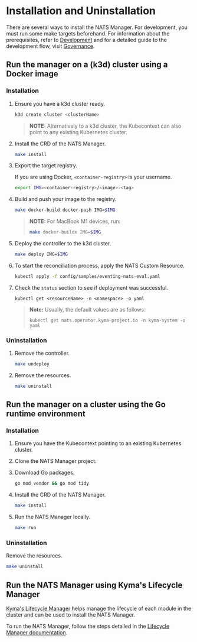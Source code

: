 # Installation and Uninstallation

There are several ways to install the NATS Manager.
For development, you must run some make targets beforehand.
For information about the prerequisites, refer to [Development](./development.md) and for a detailed guide to the development flow, visit [Governance](./governance.md).

## Run the manager on a (k3d) cluster using a Docker image

### Installation

1. Ensure you have a k3d cluster ready.

   ```sh
   k3d create cluster <clusterName>
   ```

   > **NOTE:** Alternatively to a k3d cluster, the Kubecontext can also point to any existing Kubernetes cluster.

2. Install the CRD of the NATS Manager.

   ```sh
   make install
   ```

3. Export the target registry.

   If you are using Docker, `<container-registry>` is your username.

   ```sh
   export IMG=<container-registry>/<image>:<tag>
   ```

4. Build and push your image to the registry.

   ```sh
   make docker-build docker-push IMG=$IMG
   ```

   > **NOTE:** For MacBook M1 devices, run:
   >
   >   ```sh
   >   make docker-buildx IMG=$IMG
   >   ```

5. Deploy the controller to the k3d cluster.

   ```sh
   make deploy IMG=$IMG
   ```

6. To start the reconciliation process, apply the NATS Custom Resource. 

   ```sh
   kubectl apply -f config/samples/eventing-nats-eval.yaml
   ```

7. Check the `status` section to see if deployment was successful.

   ```shell
   kubectl get <resourceName> -n <namespace> -o yaml
   ```

   > **Note:** Usually, the default values are as follows:
   >
   >   ```shell
   >   kubectl get nats.operator.kyma-project.io -n kyma-system -o yaml
   >   ```

### Uninstallation

1. Remove the controller.

   ```sh
   make undeploy
   ```

2. Remove the resources.

   ```sh
   make uninstall
   ```

## Run the manager on a cluster using the Go runtime environment

### Installation

1. Ensure you have the Kubecontext pointing to an existing Kubernetes cluster.

2. Clone the NATS Manager project.

3. Download Go packages.

   ```sh
   go mod vendor && go mod tidy
   ```

4. Install the CRD of the NATS Manager.

   ```sh
   make install
   ```

5. Run the NATS Manager locally.

   ```sh
   make run
   ```

### Uninstallation

Remove the resources.

   ```sh
   make uninstall
   ```

## Run the NATS Manager using Kyma's Lifecycle Manager

[Kyma's Lifecycle Manager](https://github.com/kyma-project/lifecycle-manager) helps manage the lifecycle of each module in the cluster and can be used to install the NATS Manager.

To run the NATS Manager, follow the steps detailed in the [Lifecycle Manager documentation](https://github.com/kyma-project/lifecycle-manager/tree/main/docs).
